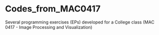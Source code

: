 # Codes_from_MAC0417
Several programming exercises (EPs) developed for a College class (MAC 0417 - Image Processing and Visualization)
